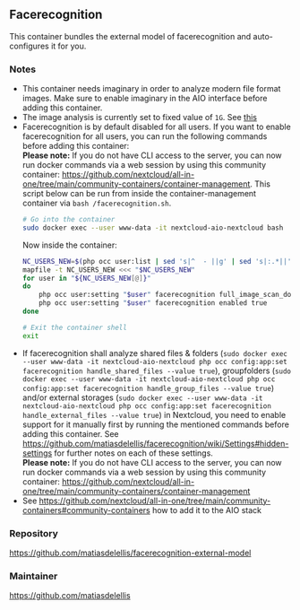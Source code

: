 ## Facerecognition
This container bundles the external model of facerecognition and auto-configures it for you.

### Notes
- This container needs imaginary in order to analyze modern file format images. Make sure to enable imaginary in the AIO interface before adding this container.
- The image analysis is currently set to fixed value of `1G`. See [this](https://github.com/search?q=repo%3Anextcloud%2Fall-in-one+1G+path%3A%2F%5Ecommunity-containers%5C%2Ffacerecognition%5C%2F%2F&type=code)
- Facerecognition is by default disabled for all users. If you want to enable facerecognition for all users, you can run the following commands before adding this container:<br>
**Please note:** If you do not have CLI access to the server, you can now run docker commands via a web session by using this community container: https://github.com/nextcloud/all-in-one/tree/main/community-containers/container-management. This script below can be run from inside the container-management container via `bash /facerecognition.sh`.
    ```bash
    # Go into the container
    sudo docker exec --user www-data -it nextcloud-aio-nextcloud bash
    ```
    Now inside the container:
    ```bash
    NC_USERS_NEW=$(php occ user:list | sed 's|^  - ||g' | sed 's|:.*||')
    mapfile -t NC_USERS_NEW <<< "$NC_USERS_NEW"
    for user in "${NC_USERS_NEW[@]}"
    do
        php occ user:setting "$user" facerecognition full_image_scan_done false
        php occ user:setting "$user" facerecognition enabled true
    done

    # Exit the container shell
    exit
    ```
- If facerecognition shall analyze shared files & folders (`sudo docker exec --user www-data -it nextcloud-aio-nextcloud php occ config:app:set facerecognition handle_shared_files --value true`), groupfolders (`sudo docker exec --user www-data -it nextcloud-aio-nextcloud php occ config:app:set facerecognition handle_group_files --value true`) and/or external storages (`sudo docker exec --user www-data -it nextcloud-aio-nextcloud php occ config:app:set facerecognition handle_external_files --value true`) in Nextcloud, you need to enable support for it manually first by running the mentioned commands before adding this container. See https://github.com/matiasdelellis/facerecognition/wiki/Settings#hidden-settings for further notes on each of these settings.<br>
**Please note:** If you do not have CLI access to the server, you can now run docker commands via a web session by using this community container: https://github.com/nextcloud/all-in-one/tree/main/community-containers/container-management
- See https://github.com/nextcloud/all-in-one/tree/main/community-containers#community-containers how to add it to the AIO stack

### Repository
https://github.com/matiasdelellis/facerecognition-external-model

### Maintainer
https://github.com/matiasdelellis
